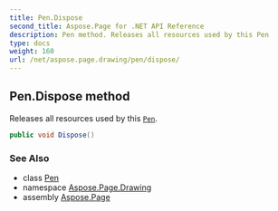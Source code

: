 ```yaml
---
title: Pen.Dispose
second_title: Aspose.Page for .NET API Reference
description: Pen method. Releases all resources used by this Pen
type: docs
weight: 160
url: /net/aspose.page.drawing/pen/dispose/
---
```

## Pen.Dispose method

Releases all resources used by this [`Pen`](../).

```csharp
public void Dispose()
```

### See Also

* class [Pen](../)
* namespace [Aspose.Page.Drawing](../../pen/)
* assembly [Aspose.Page](../../../)


